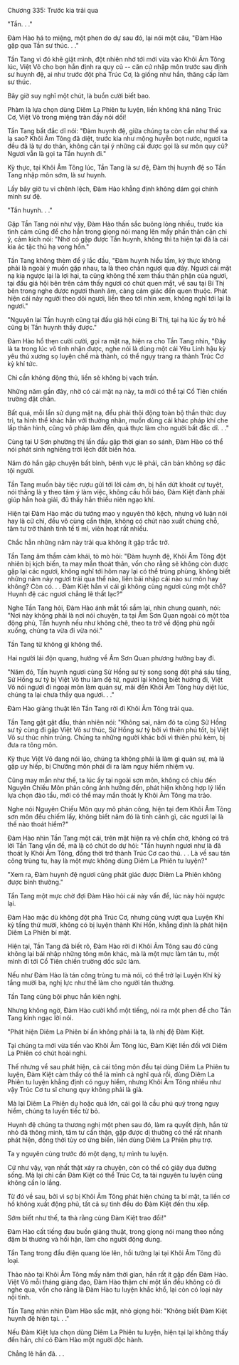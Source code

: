 




Chương 335: Trước kia trải qua


"Tần. . ."

Đàm Hào há to miệng, một phen do dự sau đó, lại nói một câu, "Đàm Hào gặp qua Tần sư thúc. . ."

Tần Tang vì đó khẽ giật mình, đột nhiên nhớ tới mới vừa vào Khôi Âm Tông lúc, Việt Võ cho bọn hắn định ra quy củ -- căn cứ nhập môn trước sau định sư huynh đệ, ai như trước đột phá Trúc Cơ, là giống như hắn, thăng cấp làm sư thúc.

Bây giờ suy nghĩ một chút, là buồn cười biết bao.

Phàm là lựa chọn dùng Diêm La Phiên tu luyện, liền không khả năng Trúc Cơ, Việt Võ trong miệng tràn đầy nói dối!

Tần Tang bất đắc dĩ nói: "Đàm huynh đệ, giữa chúng ta còn cần như thế xa lạ sao? Khôi Âm Tông đã diệt, trước kia như mộng huyễn bọt nước, ngươi ta đều đã là tự do thân, không cần tại ý những cái được gọi là sư môn quy củ? Ngươi vẫn là gọi ta Tần huynh đi."

Kỳ thực, tại Khôi Âm Tông lúc, Tần Tang là sư đệ, Đàm thị huynh đệ so Tần Tang nhập môn sớm, là sư huynh.

Lấy bây giờ tu vi chênh lệch, Đàm Hào khẳng định không dám gọi chính mình sư đệ.

"Tần huynh. . ."

Gặp Tần Tang nói như vậy, Đàm Hào thần sắc buông lỏng nhiều, trước kia tình cảm cũng để cho hắn trong giọng nói mang lên mấy phần thân cận chi ý, cảm kích nói: "Nhờ có gặp được Tần huynh, không thì ta hiện tại đã là cái kia ác tặc thủ hạ vong hồn."

Tần Tang không thèm để ý lắc đầu, "Đàm huynh hiểu lầm, kỳ thực không phải là ngoài ý muốn gặp nhau, ta là theo chân ngươi qua đây. Ngươi cái mặt nạ kia ngược lại là lợi hại, ta cũng không thể xem thấu thân phận của ngươi, tại đấu giá hội bên trên cảm thấy ngươi có chút quen mắt, về sau tại Bí Thị bên trong nghe được ngươi thanh âm, càng cảm giác đến quen thuộc. Phát hiện cái này người theo dõi ngươi, liền theo tới nhìn xem, không nghĩ tới lại là ngươi."

"Nguyên lai Tần huynh cũng tại đấu giá hội cùng Bí Thị, tại hạ lúc ấy trò hề cũng bị Tần huynh thấy được."

Đàm Hào hổ thẹn cười cười, gọi ra mặt nạ, hiện ra cho Tần Tang nhìn, "Đây là ta trong lúc vô tình nhận được, nghe nói là dùng một cái Yêu Linh hậu kỳ yêu thú xương sọ luyện chế mà thành, có thể ngụy trang ra thành Trúc Cơ kỳ khí tức.

Chỉ cần không động thủ, liền sẽ không bị vạch trần.

Những năm gần đây, nhờ có cái mặt nạ này, ta mới có thể tại Cổ Tiên chiến trường đặt chân.

Bất quá, mỗi lần sử dụng mặt nạ, đều phải thôi động toàn bộ thần thức duy trì, ta hình thể khác hẳn với thường nhân, muốn dùng cái khác pháp khí che lấp thân hình, cũng vô pháp làm đến, quả thực làm cho người bất đắc dĩ. . ."

Cùng tại U Sơn phường thị lần đầu gặp thời gian so sánh, Đàm Hào có thể nói phát sinh nghiêng trời lệch đất biến hóa.

Năm đó hắn gặp chuyện bất bình, bênh vực lẽ phải, căn bản không sợ đắc tội người.

Tần Tang muốn bày tiệc rượu gửi tới lời cảm ơn, bị hắn dứt khoát cự tuyệt, nói thẳng là y theo tâm ý làm việc, không cầu hồi báo, Đàm Kiệt đành phải giúp hắn hoà giải, đủ thấy hắn thiếu niên ngạo khí.

Hiện tại Đàm Hào mặc dù tướng mạo y nguyên thô kệch, nhưng vô luận nói hay là cử chỉ, đều vô cùng cẩn thận, không có chút nào xuất chúng chỗ, tâm tư trở thành tinh tế tỉ mỉ, viên hoạt rất nhiều.

Chắc hẳn những năm này trải qua không ít gặp trắc trở.

Tần Tang âm thầm cảm khái, tò mò hỏi: "Đàm huynh đệ, Khôi Âm Tông đột nhiên bị kịch biến, ta may mắn thoát thân, vốn cho rằng sẽ không còn được gặp lại các ngươi, không nghĩ tới hôm nay lại có thể trùng phùng, không biết những năm này ngươi trải qua thế nào, liền bái nhập cái nào sư môn hay không? Còn có. . . Đàm Kiệt hắn vì cái gì không cùng ngươi cùng một chỗ? Huynh đệ các ngươi chẳng lẽ thất lạc?"

Nghe Tần Tang hỏi, Đàm Hào ánh mắt tối sầm lại, nhìn chung quanh, nói: "Nơi này không phải là nơi nói chuyện, ta tại Âm Sơn Quan ngoài có một tòa động phủ, Tần huynh nếu như không chê, theo ta trở về động phủ ngồi xuống, chúng ta vừa đi vừa nói."

Tần Tang từ không gì không thể.

Hai người lái độn quang, hướng về Âm Sơn Quan phương hướng bay đi.

"Năm đó, Tần huynh ngươi cùng Sử Hồng sư tỷ song song đột phá sáu tầng, Sử Hồng sư tỷ bị Việt Võ thu làm đệ tử, ngươi lại không biết hướng đi, Việt Võ nói ngươi đi ngoại môn làm quản sự, mãi đến Khôi Âm Tông hủy diệt lúc, chúng ta lại chưa thấy qua ngươi. . ."

Đàm Hào giảng thuật lên Tần Tang rời đi Khôi Âm Tông trải qua.

Tần Tang gật gật đầu, thản nhiên nói: "Không sai, năm đó ta cùng Sử Hồng sư tỷ cùng đi gặp Việt Võ sư thúc, Sử Hồng sư tỷ bởi vì thiên phú tốt, bị Việt Võ sư thúc nhìn trúng. Chúng ta những người khác bởi vì thiên phú kém, bị đưa ra tông môn.

Kỳ thực Việt Võ đang nói láo, chúng ta không phải là làm gì quản sự, mà là gặp uy hiếp, bị Chưởng môn phái đi ra làm nguy hiểm nhiệm vụ.

Cũng may mắn như thế, ta lúc ấy tại ngoài sơn môn, không có chịu đến Nguyên Chiếu Môn phản công ảnh hưởng đến, phát hiện không hợp lý liền lựa chọn đào tẩu, mới có thể may mắn thoát ly Khôi Âm Tông ma trảo.

Nghe nói Nguyên Chiếu Môn quy mô phản công, hiện tại đem Khôi Âm Tông sơn môn đều chiếm lấy, không biết năm đó là tình cảnh gì, các ngươi lại là thế nào thoát hiểm?"

Đàm Hào nhìn Tần Tang một cái, trên mặt hiện ra vẻ chần chờ, không có trả lời Tần Tang vấn đề, mà là có chút do dự hỏi: "Tần huynh ngươi như là đã thoát ly Khôi Âm Tông, đồng thời trở thành Trúc Cơ cao thủ. . . Là về sau tán công trùng tu, hay là một mực không dùng Diêm La Phiên tu luyện?"

"Xem ra, Đàm huynh đệ ngươi cũng phát giác được Diêm La Phiên không được bình thường."

Tần Tang một mực chờ đợi Đàm Hào hỏi cái này vấn đề, lúc này hỏi ngược lại.

Đàm Hào mặc dù không đột phá Trúc Cơ, nhưng cũng vượt qua Luyện Khí kỳ tầng thứ mười, không có bị luyện thành Khí Hồn, khẳng định là phát hiện Diêm La Phiên bí mật.

Hiện tại, Tần Tang đã biết rõ, Đàm Hào rời đi Khôi Âm Tông sau đó cũng không lại bái nhập những tông môn khác, mà là một mực làm tán tu, một mình đi tới Cổ Tiên chiến trường dốc sức làm.

Nếu như Đàm Hào là tán công trùng tu mà nói, có thể trở lại Luyện Khí kỳ tầng mười ba, nghị lực như thế làm cho người tán thưởng.

Tần Tang cũng bội phục hắn kiên nghị.

Nhưng không ngờ, Đàm Hào cười khổ một tiếng, nói ra một phen để cho Tần Tang kinh ngạc lời nói.

"Phát hiện Diêm La Phiên bí ẩn không phải là ta, là nhị đệ Đàm Kiệt.

Tại chúng ta mới vừa tiến vào Khôi Âm Tông lúc, Đàm Kiệt liền đối với Diêm La Phiên có chút hoài nghi.

Thế nhưng về sau phát hiện, cả cái tông môn đều tại dùng Diêm La Phiên tu luyện, Đàm Kiệt cảm thấy có thể là mình cả nghĩ quá rồi, dùng Diêm La Phiên tu luyện khẳng định có nguy hiểm, nhưng Khôi Âm Tông nhiều như vậy Trúc Cơ tu sĩ chung quy không phải là giả.

Mà lại Diêm La Phiên dụ hoặc quá lớn, cái gọi là cầu phú quý trong nguy hiểm, chúng ta luyến tiếc từ bỏ.

Huynh đệ chúng ta thương nghị một phen sau đó, làm ra quyết định, hắn từ nhỏ đã thông minh, tâm tư cẩn thận, gặp được dị thường có thể rất nhanh phát hiện, đồng thời tùy cơ ứng biến, liền dùng Diêm La Phiên phụ trợ.

Ta y nguyên cùng trước đó một dạng, tự mình tu luyện.

Cứ như vậy, vạn nhất thật xảy ra chuyện, còn có thể có giãy dụa đường sống. Mà lại chỉ cần Đàm Kiệt có thể Trúc Cơ, ta tài nguyên tu luyện cũng không cần lo lắng.

Từ đó về sau, bởi vì sợ bị Khôi Âm Tông phát hiện chúng ta bí mật, ta liền cơ hồ không xuất động phủ, tất cả sự tình đều do Đàm Kiệt đến thu xếp.

Sớm biết như thế, ta thà rằng cùng Đàm Kiệt trao đổi!"

Đàm Hào cất tiếng đau buồn giảng thuật, trong giọng nói mang theo nồng đậm bi thương và hối hận, làm cho người động dung.

Tần Tang trong đầu điện quang lóe lên, hồi tưởng lại tại Khôi Âm Tông đủ loại.

Thảo nào tại Khôi Âm Tông mấy năm thời gian, hắn rất ít gặp đến Đàm Hào. Việt Võ mỗi tháng giảng đạo, Đàm Hào thậm chí một lần đều không có đi nghe qua, vốn cho rằng là Đàm Hào tu luyện khắc khổ, lại còn có loại này nội tình.

Tần Tang nhìn nhìn Đàm Hào sắc mặt, nhỏ giọng hỏi: "Không biết Đàm Kiệt huynh đệ hiện tại. . ."

Nếu Đàm Kiệt lựa chọn dùng Diêm La Phiên tu luyện, hiện tại lại không thấy đến hắn, chỉ có Đàm Hào một người độc hành.

Chẳng lẽ hắn đã. . .




